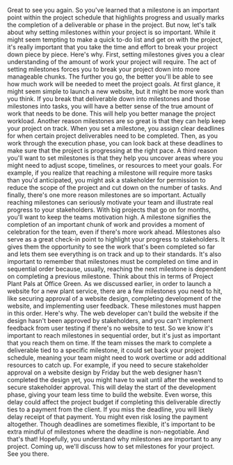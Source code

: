 Great to see you again. So you've learned that a milestone is an important point
within the project schedule that highlights progress and usually marks the
completion of a deliverable or phase in the project. But now, let's talk about
why setting milestones within your project is so important. While it might seem
tempting to make a quick to-do list and get on with the project, it's really
important that you take the time and effort to break your project down piece by
piece. Here's why. First, setting milestones gives you a clear understanding of
the amount of work your project will require. The act of setting milestones
forces you to break your project down into more manageable chunks. The further
you go, the better you'll be able to see how much work will be needed to meet
the project goals. At first glance, it might seem simple to launch a new
website, but it might be more work than you think. If you break that deliverable
down into milestones and those milestones into tasks, you will have a better
sense of the true amount of work that needs to be done. This will help you
better manage the project workload. Another reason milestones are so great is
that they can help keep your project on track. When you set a milestone, you
assign clear deadlines for when certain project deliverables need to be
completed. Then, as you work through the execution phase, you can look back at
these deadlines to make sure that the project is progressing at the right pace.
A third reason you'll want to set milestones is that they help you uncover areas
where you might need to adjust scope, timelines, or resources to meet your
goals. For example, if you realize that reaching a milestone will require more
tasks than you'd anticipated, you might ask a stakeholder for permission to
reduce the scope of the project and cut down on the number of tasks. And
finally, there's one more reason milestones are so important. Actually reaching
milestones can seriously motivate your team and illustrate real progress to your
stakeholders. With big projects that go on for months, you'll want to keep the
teams motivation high. A milestone signifies the completion of an important
chunk of work and provides a moment of celebration for the team, even if there's
more work ahead. Milestones also serve as a great check-in point to highlight
your progress to stakeholders. It gives them the opportunity to see the work
that's been completed so far and lets them see everything is on track and up to
their standards. It's also important to remember that milestones must be
completed on time and in sequential order because, usually, reaching the next
milestone is dependent on completing a previous milestone. Think about this in
terms of Project Plant Pals at Office Green. As we discussed earlier, in order
to launch a website for a new plant service, there are a few milestones you need
to hit, like securing approval of a website design, completing development of
the website, and implementing user feedback. These milestones must happen in
this order. Here's why. The web developer can't build the website if the design
hasn't been approved by stakeholders, and you can't implement feedback from user
testing if there's no website to test. So we know it's important to reach
milestones in sequential order, but it's just as important that you reach them
on time. If the team misses the mark to complete a deliverable tied to a
specific milestone, it could set back your project schedule, meaning your team
might need to work overtime or add additional resources to catch up. For
example, if you need to secure stakeholder approval on a website design by
Friday but the web designer hasn't completed the design yet, you might have to
wait until after the weekend to secure stakeholder approval. This will delay the
start of the development phase, giving your team less time to build the website.
Even worse, this delay could affect the project budget if completing this
deliverable directly ties to a payment from the client. If you miss the
deadline, you will likely delay receipt of that payment. You might even risk
losing the payment altogether. Though deadlines are sometimes flexible, it's
important to be extra mindful of milestones where the deadline is
non-negotiable. And that's that! Hopefully, you understand why milestones are
important to any project. Coming up, we'll discuss how to set milestones for
your project. See you there.
